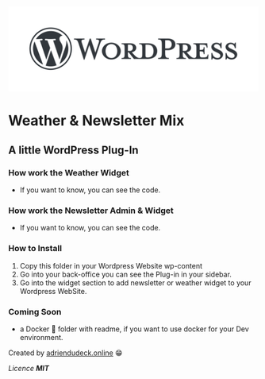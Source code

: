 <p align="center"><img src="md-img/WordPress.png" alt="Wordpress Logo" width="600" /></p>

# Weather & Newsletter Mix

## A little WordPress Plug-In

### How work the Weather Widget

* If you want to know, you can see the code.

### How work the Newsletter Admin & Widget

* If you want to know, you can see the code.

### How to Install

1. Copy this folder in your Wordpress Website wp-content
2. Go into your back-office you can see the Plug-in in your sidebar.
3. Go into the widget section to add newsletter or weather widget to your Wordpress WebSite.

### Coming Soon
* a Docker :whale: folder with readme, if you want to use docker for your Dev environment.

Created by [adriendudeck.online](https://adriendudeck.online) :grin:

_Licence **MIT**_
